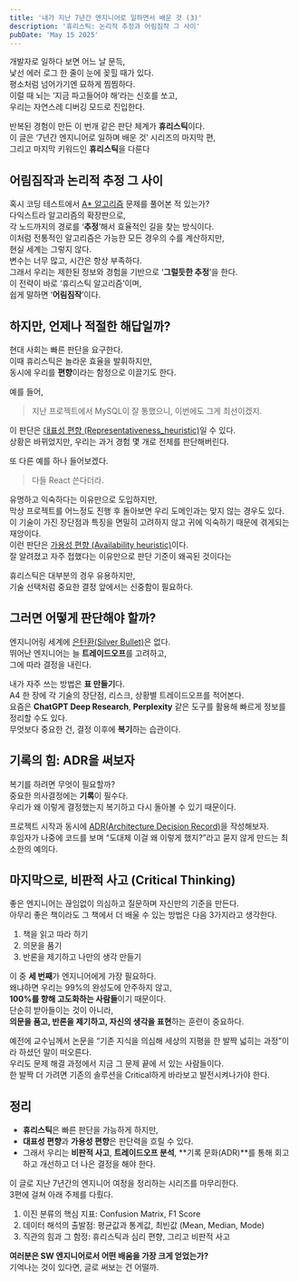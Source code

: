 ```yaml
---
title: '내가 지난 7년간 엔지니어로 일하면서 배운 것 (3)'
description: '휴리스틱: 논리적 추정과 어림짐작 그 사이'
pubDate: 'May 15 2025'
---
```


개발자로 일하다 보면 어느 날 문득,  
낯선 에러 로그 한 줄이 눈에 꽂힐 때가 있다.  
평소처럼 넘어가기엔 묘하게 찜찜하다.  
이럴 때 뇌는 ‘지금 파고들어야 해’라는 신호를 쏘고,  
우리는 자연스레 디버깅 모드로 진입한다.

반복된 경험이 만든 이 번개 같은 판단 체계가 **휴리스틱**이다.  
이 글은 ‘7년간 엔지니어로 일하며 배운 것’ 시리즈의 마지막 편,  
그리고 마지막 키워드인 **휴리스틱**을 다룬다

## 어림짐작과 논리적 추정 그 사이
혹시 코딩 테스트에서 [A* 알고리즘](https://ko.wikipedia.org/wiki/A*_%EC%95%8C%EA%B3%A0%EB%A6%AC%EC%A6%98) 문제를 풀어본 적 있는가?  
다익스트라 알고리즘의 확장판으로,  
각 노드까지의 경로를 ‘**추정**’해서 효율적인 길을 찾는 방식이다.  
이처럼 전통적인 알고리즘은 가능한 모든 경우의 수를 계산하지만,  
현실 세계는 그렇지 않다.  
변수는 너무 많고, 시간은 항상 부족하다.  
그래서 우리는 제한된 정보와 경험을 기반으로 ‘**그럴듯한 추정**’을 한다.  
이 전략이 바로 ‘휴리스틱 알고리즘’이며,  
쉽게 말하면 ‘**어림짐작**’이다.  

## 하지만, 언제나 적절한 해답일까?
현대 사회는 빠른 판단을 요구한다.  
이때 휴리스틱은 놀라운 효율을 발휘하지만,  
동시에 우리를 **편향**이라는 함정으로 이끌기도 한다.

예를 들어,
> 지난 프로젝트에서 MySQL이 잘 통했으니, 이번에도 그게 최선이겠지.

이 판단은 [대표성 편향 (Representativeness_heuristic)](https://en.wikipedia.org/wiki/Representativeness_heuristic)일 수 있다.  
상황은 바뀌었지만, 우리는 과거 경험 몇 개로 전체를 판단해버린다.

또 다른 예를 하나 들어보겠다. 
> 다들 React 쓴다더라.

유명하고 익숙하다는 이유만으로 도입하지만,  
막상 프로젝트를 어느정도 진행 후 돌아보면 우리 도메인과는 맞지 않는 경우도 있다.  
이 기술이 가진 장단점과 특징을 면밀히 고려하지 않고 귀에 익숙하기 때문에 겪게되는 재앙이다.  
이런 판단은 [가용성 편향 (Availability heuristic)](https://en.wikipedia.org/wiki/Availability_heuristic)이다.  
잘 알려졌고 자주 접했다는 이유만으로 판단 기준이 왜곡된 것이다는

휴리스틱은 대부분의 경우 유용하지만,  
기술 선택처럼 중요한 결정 앞에서는 신중함이 필요하다.

## 그러면 어떻게 판단해야 할까?
엔지니어링 세계에 [은탄환(Silver Bullet)](https://johngrib.github.io/wiki/No-Silver-Bullet/)은 없다.  
뛰어난 엔지니어는 늘 **트레이드오프**를 고려하고,  
그에 따라 결정을 내린다.

내가 자주 쓰는 방법은 **표 만들기**다.  
A4 한 장에 각 기술의 장단점, 리스크, 상황별 트레이드오프를 적어본다.  
요즘은 **ChatGPT Deep Research**, **Perplexity** 같은 도구를 활용해 빠르게 정보를 정리할 수도 있다.  
무엇보다 중요한 건, 결정 이후에 **복기**하는 습관이다.

## 기록의 힘: ADR을 써보자
복기를 하려면 무엇이 필요할까?  
중요한 의사결정에는 **기록**이 필수다.  
우리가 왜 이렇게 결정했는지 복기하고 다시 돌아볼 수 있기 때문이다.

프로젝트 시작과 동시에 [ADR(Architecture Decision Record)](https://github.com/joelparkerhenderson/architecture-decision-record)을 작성해보자.  
후임자가 나중에 코드를 보며 “도대체 이걸 왜 이렇게 했지?”라고 묻지 않게 만드는 최소한의 예의다.

## 마지막으로, 비판적 사고 (Critical Thinking)
좋은 엔지니어는 끊임없이 의심하고 질문하며 자신만의 기준을 만든다.  
아무리 좋은 책이라도 그 책에서 더 배울 수 있는 방법은 다음 3가지라고 생각한다.  
1. 책을 읽고 따라 하기
2. 의문을 품기
3. 반론을 제기하고 나만의 생각 만들기

이 중 **세 번째**가 엔지니어에게 가장 필요하다.  
왜냐하면 우리는 99%의 완성도에 안주하지 않고,  
**100%를 향해 고도화하는 사람들**이기 때문이다.  
단순히 받아들이는 것이 아니라,  
**의문을 품고, 반론을 제기하고, 자신의 생각을 표현**하는 훈련이 중요하다.

예전에 교수님께서 논문을 “기존 지식을 의심해 세상의 지평을 한 발짝 넓히는 과정”이라 하셨던 말이 떠오른다.  
우리도 문제 해결 과정에서 지금 그 문제 끝에 서 있는 사람들이다.  
한 발짝 더 가려면 기존의 솔루션을 Critical하게 바라보고 발전시켜나가야 한다.

## 정리
* **휴리스틱**은 빠른 판단을 가능하게 하지만,
* **대표성 편향**과 **가용성 편향**은 판단력을 흐릴 수 있다.
* 그래서 우리는 **비판적 사고**, **트레이드오프 분석**, **기록 문화(ADR)**를 통해 회고하고 개선하고 더 나은 결정을 해야 한다.

이 글로 지난 7년간의 엔지니어 여정을 정리하는 시리즈를 마무리한다.  
3편에 걸쳐 아래 주제를 다뤘다.  
1. 이진 분류의 핵심 지표: Confusion Matrix, F1 Score
2. 데이터 해석의 출발점: 평균값과 통계값, 최빈값 (Mean, Median, Mode)
3. 직관의 힘과 그 함정: 휴리스틱과 심리 편향, 그리고 비판적 사고

**여러분은 SW 엔지니어로서 어떤 배움을 가장 크게 얻었는가?**  
기억나는 것이 있다면, 글로 써보는 건 어떨까.